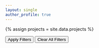```yaml
---
layout: single
author_profile: true
---
```


<script src="https://ajax.googleapis.com/ajax/libs/jquery/3.1.1/jquery.min.js"></script>

<!--include the projects.yml file-->
{% assign projects = site.data.projects %}

<body> 
<input type="button" value="Apply Filters" onclick="show_filters()">
<input type="button" value="Clear All Filters" onclick="location.href='{{ "/projects/" | prepend:site.baseurl }}';">
<p style="font-size: 0.80em;" id="applied_filters"></p>
<div id="filters" style="display: none;"> 
	<form action="{{ "/projects/" | prepend:site.baseurl }}" style="padding:0px;background-color:#eef1f6">
	  <table style="display:inline-table">
	  <tr>
	  {% for item in projects.filters %}
		{% if item == "break" %}
		</tr><tr>
		{% continue %}
		{% endif %}
		  <td style="border:none"><input type="checkbox" name="skill" value="{{item}}"> {{item}}</td>
	  {% endfor %}    
	  </tr>
	  
	  <tr>
	  <td colspan="{{projects.filters_colspan}}" align="center" style="border:none"><input type="submit" value="Submit">  <input type="reset" value="Reset"></td>
	  </tr>
	  </table>
	</form>
</div> 

<table style="width:150%">
  {% for project_row in projects.project_rows %}
  <tbody id="{{project_row.id}}">
  <tr>
    <td rowspan="2"><img src="{{ project_row.image_source  | prepend:site.baseurl }}"  onclick="location.href='{{project_row.url}}';" style="cursor: pointer;"/></td>
	<td style="border:none"><h1 style="cursor: pointer;" onclick="location.href='{{project_row.url}}';">{{project_row.name}}</h1><p>{{project_row.abstract}}</p></td>
  </tr>
  <tr>
    <td class="keywords"><i>Keywords: </i>{{project_row.keywords}}</td>
  </tr>
  </tbody>
  {% endfor %}
  
</table>

<script> 
function toggler(divId) { 
	$("#" + divId).toggle(); 
} 

function show_filters() { 
	toggler('filters'); 
} 

function searchToObject() {

  var pairs = window.location.search.substring(1).split("&"),
    skill_array = [],
    pair,
    i;

  for ( i in pairs ) {
    if ( pairs[i] === "" ) continue;

    pair = pairs[i].split("=");
    skill_array.push(decodeURIComponent( pair[1] ).replace(/\+/g, ' ').toLowerCase());
  }
  
  return skill_array;
}


$(document).ready(function() {

  // get query from form as object
  var query_object = searchToObject();
  
  // check query_object is empty or not
  if (typeof query_object  == 'undefined' || query_object.length == 0){
	// hide nothing
  }
  else{
	document.getElementById("applied_filters").innerHTML = "Applied Filters	: "+query_object
	var keywords = document.getElementsByClassName("keywords");
	for(var i=0; i<keywords.length; i++) {
		row_keywords_arr = keywords[i].innerHTML.toLowerCase().replace("<i>keywords: </i>","").split(",").map(s => s.trim())

		intersection = row_keywords_arr.filter(x => query_object.includes(x))
		
		if(intersection.length == 0){
			// hide it
			row_id_to_hide = keywords[i].closest("tbody").id

			toggler(row_id_to_hide)
		}
	}
	
  }
});
</script> 

</body>

